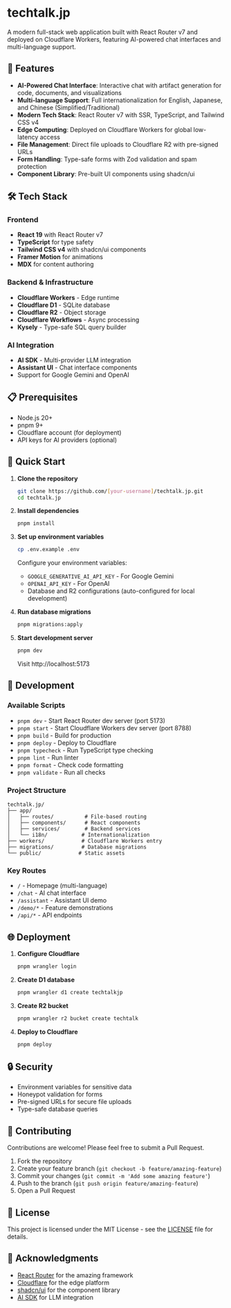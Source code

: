 # techtalk.jp

A modern full-stack web application built with React Router v7 and deployed on Cloudflare Workers, featuring AI-powered chat interfaces and multi-language support.

## 🚀 Features

- **AI-Powered Chat Interface**: Interactive chat with artifact generation for code, documents, and visualizations
- **Multi-language Support**: Full internationalization for English, Japanese, and Chinese (Simplified/Traditional)
- **Modern Tech Stack**: React Router v7 with SSR, TypeScript, and Tailwind CSS v4
- **Edge Computing**: Deployed on Cloudflare Workers for global low-latency access
- **File Management**: Direct file uploads to Cloudflare R2 with pre-signed URLs
- **Form Handling**: Type-safe forms with Zod validation and spam protection
- **Component Library**: Pre-built UI components using shadcn/ui

## 🛠️ Tech Stack

### Frontend
- **React 19** with React Router v7
- **TypeScript** for type safety
- **Tailwind CSS v4** with shadcn/ui components
- **Framer Motion** for animations
- **MDX** for content authoring

### Backend & Infrastructure
- **Cloudflare Workers** - Edge runtime
- **Cloudflare D1** - SQLite database
- **Cloudflare R2** - Object storage
- **Cloudflare Workflows** - Async processing
- **Kysely** - Type-safe SQL query builder

### AI Integration
- **AI SDK** - Multi-provider LLM integration
- **Assistant UI** - Chat interface components
- Support for Google Gemini and OpenAI

## 📋 Prerequisites

- Node.js 20+
- pnpm 9+
- Cloudflare account (for deployment)
- API keys for AI providers (optional)

## 🚀 Quick Start

1. **Clone the repository**
   ```bash
   git clone https://github.com/[your-username]/techtalk.jp.git
   cd techtalk.jp
   ```

2. **Install dependencies**
   ```bash
   pnpm install
   ```

3. **Set up environment variables**
   ```bash
   cp .env.example .env
   ```
   
   Configure your environment variables:
   - `GOOGLE_GENERATIVE_AI_API_KEY` - For Google Gemini
   - `OPENAI_API_KEY` - For OpenAI
   - Database and R2 configurations (auto-configured for local development)

4. **Run database migrations**
   ```bash
   pnpm migrations:apply
   ```

5. **Start development server**
   ```bash
   pnpm dev
   ```
   
   Visit http://localhost:5173

## 🔧 Development

### Available Scripts

- `pnpm dev` - Start React Router dev server (port 5173)
- `pnpm start` - Start Cloudflare Workers dev server (port 8788)
- `pnpm build` - Build for production
- `pnpm deploy` - Deploy to Cloudflare
- `pnpm typecheck` - Run TypeScript type checking
- `pnpm lint` - Run linter
- `pnpm format` - Check code formatting
- `pnpm validate` - Run all checks

### Project Structure

```
techtalk.jp/
├── app/
│   ├── routes/          # File-based routing
│   ├── components/      # React components
│   ├── services/        # Backend services
│   └── i18n/           # Internationalization
├── workers/            # Cloudflare Workers entry
├── migrations/         # Database migrations
└── public/            # Static assets
```

### Key Routes

- `/` - Homepage (multi-language)
- `/chat` - AI chat interface
- `/assistant` - Assistant UI demo
- `/demo/*` - Feature demonstrations
- `/api/*` - API endpoints

## 🌐 Deployment

1. **Configure Cloudflare**
   ```bash
   pnpm wrangler login
   ```

2. **Create D1 database**
   ```bash
   pnpm wrangler d1 create techtalkjp
   ```

3. **Create R2 bucket**
   ```bash
   pnpm wrangler r2 bucket create techtalk
   ```

4. **Deploy to Cloudflare**
   ```bash
   pnpm deploy
   ```

## 🔒 Security

- Environment variables for sensitive data
- Honeypot validation for forms
- Pre-signed URLs for secure file uploads
- Type-safe database queries

## 🤝 Contributing

Contributions are welcome! Please feel free to submit a Pull Request.

1. Fork the repository
2. Create your feature branch (`git checkout -b feature/amazing-feature`)
3. Commit your changes (`git commit -m 'Add some amazing feature'`)
4. Push to the branch (`git push origin feature/amazing-feature`)
5. Open a Pull Request

## 📝 License

This project is licensed under the MIT License - see the [LICENSE](LICENSE) file for details.

## 🙏 Acknowledgments

- [React Router](https://reactrouter.com/) for the amazing framework
- [Cloudflare](https://cloudflare.com/) for the edge platform
- [shadcn/ui](https://ui.shadcn.com/) for the component library
- [AI SDK](https://sdk.vercel.ai/) for LLM integration